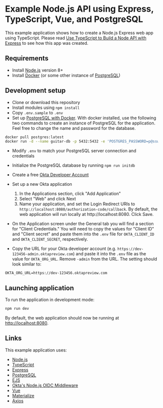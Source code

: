 # Example Node.js API using Express, TypeScript, Vue, and PostgreSQL

This example application shows how to create a Node.js Express web app using TypeScript. Please read [Use TypeScript to Build a Node API with Express](https://developer.okta.com/blog/2018/11/15/node-express-typescript) to see how this app was created.

## Requirements

* Install [Node.js](https://nodejs.org) version 8+
* Install [Docker](https://www.docker.com/) (or some other instance of [PostgreSQL](https://www.postgresql.org/))

## Development setup

* Clone or download this repository
* Install modules using `npm install`
* Copy `.env.sample` to `.env`
* Set up [PostgreSQL with Docker](https://docs.docker.com/samples/library/postgres/). With docker installed, use the following two commands to create an instance of PostgreSQL for the application. Feel free to change the name and password for the database.

```bash
docker pull postgres:latest
docker run -d --name guitar-db -p 5432:5432 -e 'POSTGRES_PASSWORD=p@ssw0rd42' postgres
```

* Modify `.env` to match your PostgreSQL server connection and credentials
* Initialize the PostgreSQL database by running `npm run initdb`
* Create a free [Okta Developer Account](https://developer.okta.com/signup/)
* Set up a new Okta application

    1. In the Applications section, click "Add Application"
    2. Select "Web" and click Next
    3. Name your application, and set the Login Redirect URIs to `http://localhost:8080/authorization-code/callback`. By default, the web application will run locally at http://localhost:8080. Click Save.

* On the Application screen under the General tab you will find a section for "Client Credentials." You will need to copy the values for "Client ID" and "Client secret" and paste them into the `.env` file for `OKTA_CLIENT_ID` and `OKTA_CLIENT_SECRET`, respectively.
* Copy the URL for your Okta developer account (e.g. `https://dev-123456-admin.oktapreview.com`) and paste it into the `.env` file as the value for `OKTA_ORG_URL`. Remove `-admin` from the URL. The setting should look similar to:

```
OKTA_ORG_URL=https://dev-123456.oktapreview.com
```

## Launching application

To run the application in development mode:

```bash
npm run dev
```

By default, the web application should now be running at [http://localhost:8080](http://localhost:8080).

## Links

This example application uses: 

* [Node.js](https://nodejs.org)
* [TypeScript](https://www.typescriptlang.org/)
* [Express](https://expressjs.com/)
* [PostgreSQL](https://www.postgresql.org/)
* [EJS](https://github.com/mde/ejs)
* [Okta's Node.js OIDC Middleware](https://www.npmjs.com/package/@okta/oidc-middleware)
* [Vue](https://vuejs.org/)
* [Materialize](https://materializecss.com/)
* [Axios](https://github.com/axios/axios)